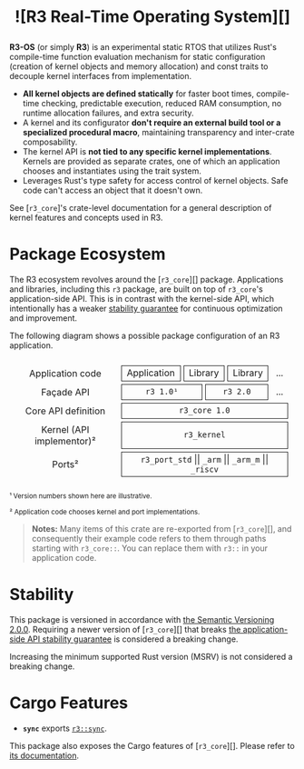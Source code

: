 <h1 align="center" style="border: none">

![R3 Real-Time Operating System][]

</h1>

<style type="text/css">
body.theme-dark h1 img:nth-of-type(1) { filter: brightness(8) hue-rotate(-120deg) invert(90%) saturate(2.8) brightness(1); }
body.theme-ayu h1 img:nth-of-type(1) { filter: brightness(8) hue-rotate(-120deg) invert(90%) saturate(2.8) brightness(0.9); }
</style>

**R3-OS** (or simply **R3**) is an experimental static RTOS that utilizes Rust's compile-time function evaluation mechanism for static configuration (creation of kernel objects and memory allocation) and const traits to decouple kernel interfaces from implementation.

- **All kernel objects are defined statically** for faster boot times, compile-time checking, predictable execution, reduced RAM consumption, no runtime allocation failures, and extra security.
- A kernel and its configurator **don't require an external build tool or a specialized procedural macro**, maintaining transparency and inter-crate composability.
- The kernel API is **not tied to any specific kernel implementations**. Kernels are provided as separate crates, one of which an application chooses and instantiates using the trait system.
- Leverages Rust's type safety for access control of kernel objects. Safe code can't access an object that it doesn't own.

See [`r3_core`]'s crate-level documentation for a general description of kernel features and concepts used in R3.

<!-- Display a "some Cargo features are disabled" warning in the documentation so that the user can know some items are missing for that reason. But we don't want this message to be displayed when someone is viewing `lib.md` directly, so the actual message is rendered by CSS. -->
<div class="admonition-follows"></div>
<blockquote class="disabled-feature-warning"><p><span></span><code></code></p></blockquote>

# Package Ecosystem

The R3 ecosystem revolves around the [`r3_core`][] package. Applications and libraries, including this `r3` package, are built on top of `r3_core`'s application-side API. This is in contrast with the kernel-side API, which intentionally has a weaker [stability guarantee] for continuous optimization and improvement.

The following diagram shows a possible package configuration of an R3 application.

<div class="package-ecosystem-table-wrap">
    <table class="package-ecosystem-table" align="center">
        <tr>
            <th>Application code</th>
            <td colspan="2">Application</td>
            <td colspan="2">Library</td>
            <td colspan="2">Library</td>
            <td class="noborder">...</td>
        </tr>
        <tr>
            <th>Façade API</th>
            <td colspan="3"><code>r3 1.0¹</code></td>
            <td colspan="3"><code>r3 2.0</code></td>
            <td class="noborder">...</td>
        </tr>
        <tr>
            <th>Core API definition</th>
            <td colspan="7"><code>r3_core 1.0</code></td>
        </tr>
        <tr>
            <th>Kernel (API implementor)²</th>
            <td colspan="7"><code>r3_kernel</code></td>
        </tr>
        <tr>
            <th>Ports²</th>
            <td colspan="7"><code>r3_port_std</code> || <code>_arm</code> || <code>_arm_m</code> || <code>_riscv</code></td>
        </tr>
    </table>
</div>

<sub>¹ Version numbers shown here are illustrative.</sub>

<sub>² Application code chooses kernel and port implementations.</sub>

<style type="text/css">
.package-ecosystem-table-wrap { text-align: center; }
.package-ecosystem-table {
    border-collapse: separate; border-spacing: 5px !important;
    margin: 0.5em auto !important; width: auto !important; display: inline-block !important;
    padding-right: 0.5em;
}
.package-ecosystem-table td { border: 0.5px currentColor solid !important; text-align: center; vertical-align: middle }
.package-ecosystem-table td.noborder,
.package-ecosystem-table th { border: none !important; font-weight: normal; }
</style>

<div class="admonition-follows"></div>

> **Notes:** Many items of this crate are re-exported from [`r3_core`][], and consequently their example code refers to them through paths starting with `r3_core::`. You can replace them with `r3::` in your application code.

[stability guarantee]: r3_core#stability


# Stability

This package is versioned in accordance with [the Semantic Versioning 2.0.0][]. Requiring a newer version of [`r3_core`][] that breaks [the application-side API stability guarantee][] is considered a breaking change.

Increasing the minimum supported Rust version (MSRV) is not considered a breaking change.

[the Semantic Versioning 2.0.0]: https://semver.org/
[the application-side API stability guarantee]: r3_core#stability


# Cargo Features

 - **`sync`** exports [`r3::sync`](crate::sync).

This package also exposes the Cargo features of [`r3_core`][]. Please refer to [its documentation][1].

[1]: r3_core#cargo-features
